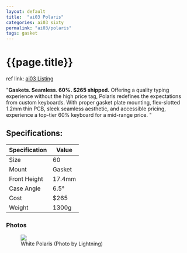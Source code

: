 ```yaml
---
layout: default
title:  "ai03 Polaris"
categories: ai03 sixty
permalink: "ai03/polaris"
tags: gasket
---
```

# {{page.title}}

ref link: [ai03 Listing](https://ai03.com/projects/polaris/)

"**Gaskets. Seamless. 60%. $265 shipped.**
Offering a quality typing experience without the high price tag, Polaris redefines the expectations from custom keyboards.
With proper gasket plate mounting, flex-slotted 1.2mm thin PCB, sleek seamless aesthetic, and accessible pricing, experience a top-tier 60% keyboard for a mid-range price.
"

## Specifications:

| Specification | Value |
|---|---|
| Size | 60 |
| Mount | Gasket |
| Front Height | 17.4mm |
| Case Angle | 6.5° |
| Cost | $265 |
| Weight | 1300g |

### Photos
<figure>
  <img src="{{ 'assets/images/ai03/polaris/white-polaris-lightning.png' | relative_url }}">
  <figcaption>White Polaris (Photo by Lightning)</figcaption>
</figure>

